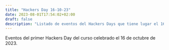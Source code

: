 ```yaml
---
title: "Hackers Day 16-10-23"
date: 2023-08-01T17:54:02+02:00
draft: false
description: "Listado de eventos del Hackers Days que tiene lugar el 16 de octubre de 2023"
---
```


Eventos del primer Hackers Day del curso celebrado el 16 de octubre de 2023.

